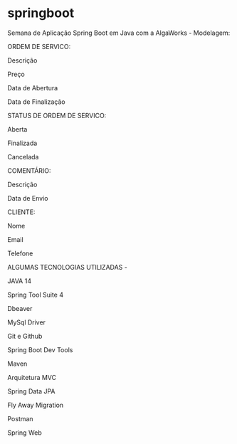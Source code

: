 # springboot
Semana de Aplicação Spring Boot em Java com a AlgaWorks - Modelagem:

ORDEM DE SERVICO:


Descrição

Preço

Data de Abertura

Data de Finalização

STATUS DE ORDEM DE SERVICO:

Aberta

Finalizada

Cancelada

COMENTÁRIO:

Descrição

Data de Envio

CLIENTE:

Nome

Email

Telefone

ALGUMAS TECNOLOGIAS UTILIZADAS - 

JAVA 14


Spring Tool Suite 4


Dbeaver


MySql Driver


Git e Github


Spring Boot Dev Tools


Maven


Arquitetura MVC


Spring Data JPA


Fly Away Migration


Postman


Spring Web
